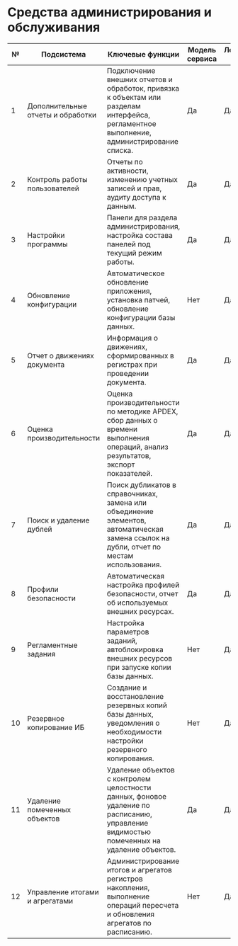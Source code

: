 # Средства администрирования и обслуживания

| №  | Подсистема                     | Ключевые функции                                                                                                                                                                  | Модель сервиса | Локальный режим | Внешние пользователи | Тесная интеграция |
| ---|--------------------------------|----------------------------------------------------------------------------------------------------------------------------------------------------------------------------------|----------------|-----------------|-----------------------|-------------------|
| 1  | Дополнительные отчеты и обработки | Подключение внешних отчетов и обработок, привязка к объектам или разделам интерфейса, регламентное выполнение, администрирование списка.                                         | Да             | Да              | Да                   | Да                |
| 2  | Контроль работы пользователей   | Отчеты по активности, изменению учетных записей и прав, аудиту доступа к данным.                                                                                                | Да             | Да              | Нет                  | Нет               |
| 3  | Настройки программы             | Панели для раздела администрирования, настройка состава панелей под текущий режим работы.                                                                                       | Да             | Да              | Да                   | Нет               |
| 4  | Обновление конфигурации          | Автоматическое обновление приложения, установка патчей, обновление конфигурации базы данных.                                                                                    | Нет            | Да              | Нет                  | Нет               |
| 5  | Отчет о движениях документа      | Информация о движениях, сформированных в регистрах при проведении документа.                                                                                                   | Да             | Да              | Нет                  | Да                |
| 6  | Оценка производительности        | Оценка производительности по методике APDEX, сбор данных о времени выполнения операций, анализ результатов, экспорт показателей.                                               | Да             | Да              | Нет                  | Нет               |
| 7  | Поиск и удаление дублей          | Поиск дубликатов в справочниках, замена или объединение элементов, автоматическая замена ссылок на дубли, отчет по местам использования.                                        | Да             | Да              | Нет                  | Нет               |
| 8  | Профили безопасности             | Автоматическая настройка профилей безопасности, отчет об используемых внешних ресурсах.                                                                                        | Да             | Да              | Да                   | Да                |
| 9  | Регламентные задания             | Настройка параметров заданий, автоблокировка внешних ресурсов при запуске копии базы данных.                                                                                   | Нет            | Да              | Нет                  | Нет               |
| 10 | Резервное копирование ИБ         | Создание и восстановление резервных копий базы данных, уведомления о необходимости настройки резервного копирования.                                                           | Нет            | Да              | Нет                  | Нет               |
| 11 | Удаление помеченных объектов     | Удаление объектов с контролем целостности данных, фоновое удаление по расписанию, управление видимостью помеченных на удаление объектов.                                        | Да             | Да              | Нет                  | Нет               |
| 12 | Управление итогами и агрегатами  | Администрирование итогов и агрегатов регистров накопления, выполнение операций пересчета и обновления агрегатов по расписанию.                                                 | Нет            | Да              | Нет                  | Нет               |
